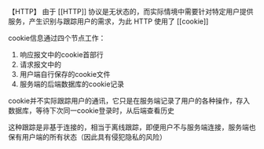 【HTTP】
由于 [[HTTP]] 协议是无状态的，而实际情境中需要针对特定用户提供服务，产生识别与跟踪用户的需求，为此 HTTP 使用了 [[cookie]]

cookie信息通过四个节点工作：
1. 响应报文中的cookie首部行
2. 请求报文中的
3. 用户端自行保存的cookie文件
4. 服务端的后端数据库的cookie记录

cookie并不实际跟踪用户的通讯，它只是在服务端记录了用户的各种操作，存入数据库，等待下次同一cookie登录时，从后端查看历史

这种跟踪是非基于连接的，相当于离线跟踪，即便用户不与服务端连接，服务端也保有用户端的所有状态（因此具有侵犯隐私的风险）